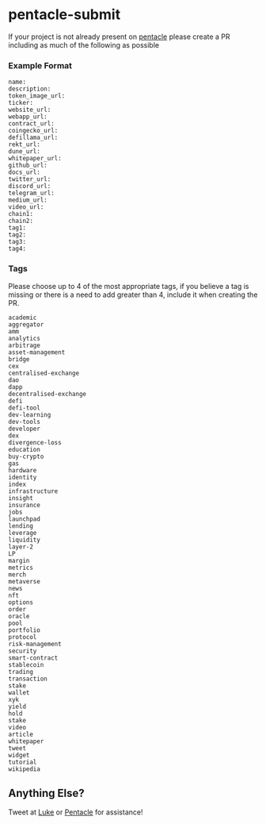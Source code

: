 # pentacle-submit

If your project is not already present on [pentacle](https://pentacle.xyz) please create a PR including as much of the following as possible

### Example Format

```
name: 
description:
token_image_url:
ticker:
website_url:
webapp_url:
contract_url:
coingecko_url:
defillama_url:
rekt_url:
dune_url:
whitepaper_url:
github_url:
docs_url:
twitter_url:
discord_url:
telegram_url:
medium_url:
video_url:
chain1:
chain2:
tag1:
tag2:
tag3:
tag4:
```

### Tags

Please choose up to 4 of the most appropriate tags, if you believe a tag is missing or there is a need to add greater than 4, include it when creating the PR.

```
academic
aggregator
amm
analytics
arbitrage
asset-management
bridge
cex
centralised-exchange
dao
dapp
decentralised-exchange
defi
defi-tool
dev-learning
dev-tools
developer
dex
divergence-loss
education 
buy-crypto
gas
hardware
identity
index
infrastructure
insight
insurance
jobs
launchpad
lending
leverage
liquidity
layer-2
LP
margin
metrics
merch
metaverse
news
nft
options
order
oracle
pool
portfolio
protocol 
risk-management
security
smart-contract
stablecoin
trading
transaction
stake
wallet
xyk
yield
hold
stake
video
article
whitepaper
tweet
widget
tutorial
wikipedia
```


## Anything Else?

Tweet at [Luke](https://twitter.com/0x4C756B65) or [Pentacle](https://twitter.com/pentaclexyz) for assistance!
